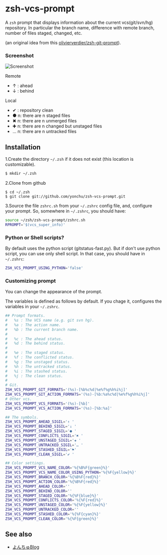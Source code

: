 zsh-vcs-prompt
======================
A ``zsh`` prompt that displays information about the current vcs(git/svn/hg) repository.
In particular the branch name, difference with remote branch, number of files staged, changed, etc.

(an original idea from this [olivierverdier/zsh-git-prompt](https://github.com/olivierverdier/zsh-git-prompt)).

### Screenshot
![Screenshot](https://raw.github.com/yonchu/zsh-vcs-prompt/master/img/sample01.png)

Remote
- ↑ : ahead
- ↓ : behind

Local
- ✔ : repository clean
- ● n: there are n staged files
- ✖ n: there are n unmerged files
- ✚ n: there are n changed but unstaged files
- … n: there are n untracked files

Installation
---------------
1.Create the directory ``~/.zsh`` if it does not exist (this location is customizable).

```bash
$ mkdir ~/.zsh
```

2.Clone from github

```console
$ cd ~/.zsh
$ git clone git://github.com/yonchu/zsh-vcs-prompt.git
```


3.Source the file ``zshrc.sh`` from your ``~/.zshrc`` config file, and, configure your prompt. So, somewhere in ``~/.zshrc``, you should have:

```bash
source ~/zsh/zsh-vcs-prompt/zshrc.sh
RPROMPT='$(vcs_super_info)'
```

### Python or Shell scripts?

By default uses the python script (gitstatus-fast.py). But if don't use python script, you can use only shell script.
In that case, you should have in ```~/.zshrc```:

```bash
ZSH_VCS_PROMPT_USING_PYTHON='false'
```

### Customizing prompt

You can change the appearance of the prompt.

The variables is defined as follows by default.
If you chage it, configures the variables in your ``~/.zshrc``.

```bash
## Prompt formats.
#   %s : The VCS name (e.g. git svn hg).
#   %a : The action name.
#   %b : The current branch name.
#
#   %c : The ahead status.
#   %d : The behind status.
#
#   %e : The staged status.
#   %f : The conflicted status.
#   %g : The unstaged status.
#   %h : The untracked status.
#   %i : The stashed status.
#   %j : The clean status.
#
# Git.
ZSH_VCS_PROMPT_GIT_FORMATS='(%s)-[%b%c%d|%e%f%g%h%i%j]'
ZSH_VCS_PROMPT_GIT_ACTION_FORMATS='(%s)-[%b:%a%c%d|%e%f%g%h%i%j]'
# Other vcs.
ZSH_VCS_PROMPT_VCS_FORMATS='(%s)-[%b]'
ZSH_VCS_PROMPT_VCS_ACTION_FORMATS='(%s)-[%b:%a]'

## The symbols.
ZSH_VCS_PROMPT_AHEAD_SIGIL='↑ '
ZSH_VCS_PROMPT_BEHIND_SIGIL='↓ '
ZSH_VCS_PROMPT_STAGED_SIGIL='● '
ZSH_VCS_PROMPT_CONFLICTS_SIGIL='✖ '
ZSH_VCS_PROMPT_UNSTAGED_SIGIL='✚ '
ZSH_VCS_PROMPT_UNTRACKED_SIGIL='… '
ZSH_VCS_PROMPT_STASHED_SIGIL='⚑'
ZSH_VCS_PROMPT_CLEAN_SIGIL='✔ '

## Color settings.
ZSH_VCS_PROMPT_VCS_NAME_COLOR='%{%B%F{green}%}'
ZSH_VCS_PROMPT_VCS_NAME_COLOR_USING_PYTHON='%{%F{yellow}%}'
ZSH_VCS_PROMPT_BRANCH_COLOR='%{%B%F{red}%}'
ZSH_VCS_PROMPT_ACTION_COLOR='%{%B%F{red}%}'
ZSH_VCS_PROMPT_AHEAD_COLOR=''
ZSH_VCS_PROMPT_BEHIND_COLOR=''
ZSH_VCS_PROMPT_STAGED_COLOR='%{%F{blue}%}'
ZSH_VCS_PROMPT_CONFLICTS_COLOR='%{%F{red}%}'
ZSH_VCS_PROMPT_UNSTAGED_COLOR='%{%F{yellow}%}'
ZSH_VCS_PROMPT_UNTRACKED_COLOR=''
ZSH_VCS_PROMPT_STASHED_COLOR='%{%F{cyan}%}'
ZSH_VCS_PROMPT_CLEAN_COLOR='%{%F{green}%}'
```

See also
---------------
* [よんちゅBlog](http://yonchu.hatenablog.com/)
